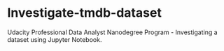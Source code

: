 # Investigate-tmdb-dataset
Udacity Professional Data Analyst Nanodegree Program - Investigating a dataset using Jupyter Notebook.
